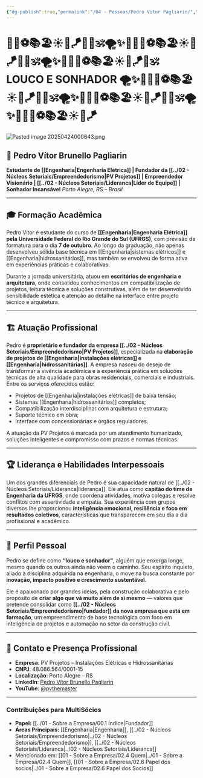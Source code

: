 ```yaml
---
{"dg-publish":true,"permalink":"/04 - Pessoas/Pedro Vitor Pagliarin/","tags":["person","profile","engenharia","energia","hidrossanitario","empreendedor","lideranca","fundador"],"noteIcon":""}
---
```






# 🌱🧘⚽📚🏖️☀️🤝🪁🚴🐠🕉️🌪️✨💭🌱🧘⚽📚🏖️☀️🤝🪁🚴🐠🕉️🌪️✨💭🌱🧘⚽📚🏖️☀️🤝🪁🚴🕉️   LOUCO E SONHADOR 🌪️✨💭🌱🧘⚽📚🏖️☀️🤝🪁🚴🐠🕉️🌪️✨💭🌱🧘⚽📚🏖️☀️🤝🪁🚴🐠🕉️🌪️✨💭🌱🧘⚽📚🏖️☀️🤝🪁





























![Pasted image 20250424000643.png](/img/user/Pasted%20image%2020250424000643.png)

## 🧠 Pedro Vítor Brunello Pagliarin

**Estudante de [[Engenharia\|Engenharia Elétrica]] | Fundador da [[../02 - Núcleos Setoriais/Empreendedorismo\|PV Projetos]] | Empreendedor Visionário | [[../02 - Núcleos Setoriais/Lideranca\|Líder de Equipe]] | Sonhador Incansável**
_Porto Alegre, RS – Brasil_

---

## 🎓 Formação Acadêmica

Pedro Vítor é estudante do curso de **[[Engenharia\|Engenharia Elétrica]] pela Universidade Federal do Rio Grande do Sul (UFRGS)**, com previsão de formatura para o dia **7 de outubro**. Ao longo da graduação, não apenas desenvolveu sólida base técnica em [[Engenharia\|sistemas elétricos]] e [[Engenharia\|hidrossanitários]], mas também se envolveu de forma ativa em experiências práticas e colaborativas.

Durante a jornada universitária, atuou em **escritórios de engenharia e arquitetura**, onde consolidou conhecimentos em compatibilização de projetos, leitura técnica e soluções construtivas, além de ter desenvolvido sensibilidade estética e atenção ao detalhe na interface entre projeto técnico e arquitetura.

---

## 🏗️ Atuação Profissional

Pedro é **proprietário e fundador da empresa [[../02 - Núcleos Setoriais/Empreendedorismo\|PV Projetos]]**, especializada na **elaboração de projetos de [[Engenharia\|instalações elétricas]] e [[Engenharia\|hidrossanitárias]]**. A empresa nasceu do desejo de transformar a vivência acadêmica e a experiência prática em soluções técnicas de alta qualidade para obras residenciais, comerciais e industriais. Entre os serviços oferecidos estão:

- Projetos de [[Engenharia\|instalações elétricas]] de baixa tensão;
- Sistemas [[Engenharia\|hidrossanitários]] completos;
- Compatibilização interdisciplinar com arquitetura e estrutura;
- Suporte técnico em obra;
- Interface com concessionárias e órgãos reguladores.

A atuação da PV Projetos é marcada por um atendimento humanizado, soluções inteligentes e compromisso com prazos e normas técnicas.

---

## 🏆 Liderança e Habilidades Interpessoais

Um dos grandes diferenciais de Pedro é sua capacidade natural de [[../02 - Núcleos Setoriais/Lideranca\|liderança]]. Ele atua como **capitão do time de Engenharia da UFRGS**, onde coordena atividades, motiva colegas e resolve conflitos com assertividade e empatia. Sua experiência com grupos diversos lhe proporcionou **inteligência emocional, resiliência e foco em resultados coletivos**, características que transparecem em seu dia a dia profissional e acadêmico.

---

## 🚀 Perfil Pessoal

Pedro se define como **“louco e sonhador”**, alguém que enxerga longe, mesmo quando os outros ainda não veem o caminho. Seu espírito inquieto, aliado à disciplina adquirida na engenharia, o move na busca constante por **inovação, impacto positivo e crescimento sustentável**.

Ele é apaixonado por grandes ideias, pela construção colaborativa e pelo propósito de **criar algo que vá muito além de si mesmo** — valores que pretende consolidar como **[[../02 - Núcleos Setoriais/Empreendedorismo\|fundador]] da nova empresa que está em formação**, um empreendimento de base tecnológica com foco em inteligência de projetos e automação no setor da construção civil.

---

## 📎 Contato e Presença Profissional

- **Empresa**: PV Projetos – Instalações Elétricas e Hidrossanitárias
- **CNPJ**: 48.086.564/0001-15
- **Localização**: Porto Alegre – RS
- **LinkedIn**: [Pedro Vítor Brunello Pagliarin](https://br.linkedin.com/in/pedro-vitor-22a1b2190)
- **YouTube**: [@pvthemaster](https://www.youtube.com/@pvthemaster)

---

### Contribuições para MultiSócios
*   **Papel:** [[../01 - Sobre a Empresa/00.1 Índice\|Fundador]]
*   **Áreas Principais:** [[Engenharia\|Engenharia]], [[../02 - Núcleos Setoriais/Empreendedorismo\|../02 - Núcleos Setoriais/Empreendedorismo]], [[../02 - Núcleos Setoriais/Lideranca\|../02 - Núcleos Setoriais/Lideranca]]
*   Mencionado em: [[01 - Sobre a Empresa/02.4 Quem\|../01 - Sobre a Empresa/02.4 Quem]], [[01 - Sobre a Empresa/02.6 Papel dos socios\|../01 - Sobre a Empresa/02.6 Papel dos Socios]]
